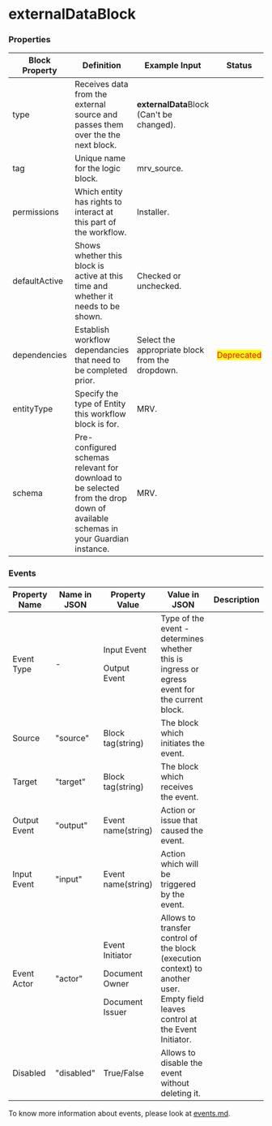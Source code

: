 # externalDataBlock

### Properties

| Block Property | Definition                                                                                                                     | Example Input                                   | Status                                     |
| -------------- | ------------------------------------------------------------------------------------------------------------------------------ | ----------------------------------------------- | ------------------------------------------ |
| type           | Receives data from the external source and passes them over the the next block.                                                | **externalData**Block (Can't be changed).       |                                            |
| tag            | Unique name for the logic block.                                                                                               | mrv\_source.                                    |                                            |
| permissions    | Which entity has rights to interact at this part of the workflow.                                                              | Installer.                                      |                                            |
| defaultActive  | Shows whether this block is active at this time and whether it needs to be shown.                                              | Checked or unchecked.                           |                                            |
| dependencies   | Establish workflow dependancies that need to be completed prior.                                                               | Select the appropriate block from the dropdown. | <mark style="color:red;">Deprecated</mark> |
| entityType     | Specify the type of Entity this workflow block is for.                                                                         | MRV.                                            |                                            |
| schema         | Pre-configured schemas relevant for download to be selected from the drop down of available schemas in your Guardian instance. | MRV.                                            |                                            |

### Events

| Property Name | Name in JSON | Property Value                                                    | Value in JSON                                                                                                                   | Description |
| ------------- | ------------ | ----------------------------------------------------------------- | ------------------------------------------------------------------------------------------------------------------------------- | ----------- |
| Event Type    | -            | <p>Input Event</p><p>Output Event</p>                             | Type of the event - determines whether this is ingress or egress event for the current block.                                   |             |
| Source        | "source"     | Block tag(string)                                                 | The block which initiates the event.                                                                                            |             |
| Target        | "target"     | Block tag(string)                                                 | The block which receives the event.                                                                                             |             |
| Output Event  | "output"     | Event name(string)                                                | Action or issue that caused the event.                                                                                          |             |
| Input Event   | "input"      | Event name(string)                                                | Action which will be triggered by the event.                                                                                    |             |
| Event Actor   | "actor"      | <p>Event Initiator</p><p>Document Owner</p><p>Document Issuer</p> | Allows to transfer control of the block (execution context) to another user. Empty field leaves control at the Event Initiator. |             |
| Disabled      | "disabled"   | True/False                                                        | Allows to disable the event without deleting it.                                                                                |             |

To know more information about events, please look at [events.md](events.md "mention").
